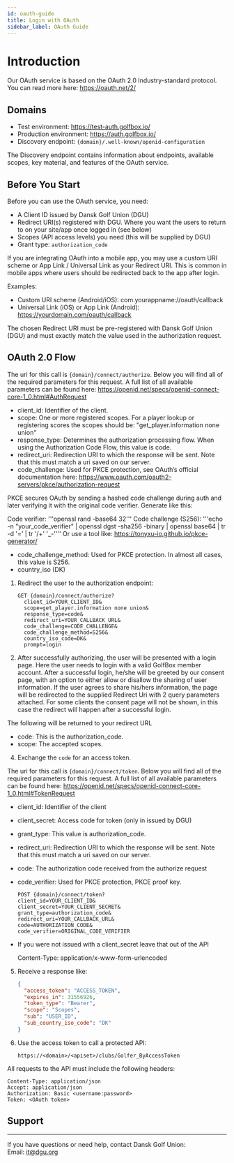 ```yaml
---
id: oauth-guide
title: Login with OAuth
sidebar_label: OAuth Guide
---
```

# Introduction

Our OAuth service is based on the OAuth 2.0 Industry-standard protocol. You can read more here:
https://oauth.net/2/

Domains
--------
- Test environment: https://test-auth.golfbox.io/
- Production environment: https://auth.golfbox.io/
- Discovery endpoint: `{domain}/.well-known/openid-configuration`

The Discovery endpoint contains information about endpoints, available scopes, key material, and features of the OAuth service.

Before You Start
-----------------
Before you can use the OAuth service, you need:
- A Client ID issued by Dansk Golf Union (DGU)
- Redirect URI(s) registered with DGU. Where you want the users to return to on your site/app once logged in (see below)
- Scopes (API access levels) you need (this will be supplied by DGU)
- Grant type: `authorization_code`

If you are integrating OAuth into a mobile app, you may use a custom URI scheme or App Link / Universal Link as your Redirect URI. This is common in mobile apps where users should be redirected back to the app after login.

Examples:

- Custom URI scheme (Android/iOS): com.yourappname://oauth/callback
- Universal Link (iOS) or App Link (Android): https://yourdomain.com/oauth/callback

The chosen Redirect URI must be pre-registered with Dansk Golf Union (DGU) and must exactly match the value used in the authorization request.


OAuth 2.0 Flow
---------------

The uri for this call is `{domain}/connect/authorize`. Below you will find all of the required
parameters for this request. A full list of all available parameters can be found here:
https://openid.net/specs/openid-connect-core-1_0.html#AuthRequest

- client_id: Identifier of the client.
- scope: One or more registered scopes. For a player lookup or registering scores the scopes should be: "get_player.information none union"
- response_type: Determines the authorization processing flow. When using the Authorization Code Flow, this value is code.
- redirect_uri: Redirection URI to which the response will be sent. Note that this must match a uri saved on our server.
- code_challenge: Used for PKCE protection, see OAuth’s official documentation here:
https://www.oauth.com/oauth2-servers/pkce/authorization-request

PKCE secures OAuth by sending a hashed code challenge during auth and later verifying it with the original code verifier.
Generate like this:

Code verifier: '''openssl rand -base64 32'''
Code challenge (S256): '''echo -n "your_code_verifier" | openssl dgst -sha256 -binary | openssl base64 | tr -d '=' | tr '/+' '_-''''
Or use a tool like: https://tonyxu-io.github.io/pkce-generator/


- code_challenge_method: Used for PKCE protection. In almost all cases, this value is S256.
- country_iso (DK)

1. Redirect the user to the authorization endpoint:

   ```
   GET {domain}/connect/authorize?
     client_id=YOUR_CLIENT_ID&
     scope=get_player.information none union&
     response_type=code&
     redirect_uri=YOUR_CALLBACK_URL&
     code_challenge=CODE_CHALLENGE&
     code_challenge_method=S256&
     country_iso_code=DK&
     prompt=login
   ```

3. After successfully authorizing, the user will be presented with a login page. Here the user needs to
login with a valid GolfBox member account. After a successful login, he/she will be greeted by our
consent page, with an option to either allow or disallow the sharing of user information. If the user
agrees to share his/hers information, the page will be redirected to the supplied Redirect Uri with
2 query parameters attached. For some clients the consent page will not be shown, in this case the
redirect will happen after a successful login. 

The following will be returned to your redirect URL
- code: This is the authorization_code.
- scope: The accepted scopes.


4. Exchange the `code` for an access token. 

The uri for this call is `{domain}/connect/token`. Below you will find all of the required parameters
for this request. A full list of all available parameters can be found here:
https://openid.net/specs/openid-connect-core-1_0.html#TokenRequest

- client_id: Identifier of the client
- client_secret: Access code for token (only in issued by DGU)
- grant_type: This value is authorization_code.
- redirect_uri: Redirection URI to which the response will be sent. Note that this must match a uri saved on our server.
- code: The authorization code received from the authorize request
- code_verifier: Used for PKCE protection, PKCE proof key.

   ```
   POST {domain}/connect/token?
   client_id=YOUR_CLIENT_ID&
   client_secret=YOUR_CLIENT_SECRET&
   grant_type=authorization_code&
   redirect_uri=YOUR_CALLBACK_URL&
   code=AUTHORIZATION_CODE&
   code_verifier=ORIGINAL_CODE_VERIFIER
   ```
* If you were not issued with a client_secret leave that out of the API

   Content-Type: application/x-www-form-urlencoded

5. Receive a response like:

   ```json
   {
     "access_token": "ACCESS_TOKEN",
     "expires_in": 31556926,
     "token_type": "Bearer",
     "scope": "Scopes",
     "sub": "USER_ID",
     "sub_country_iso_code": "DK"
   }
   ```


6. Use the access token to call a protected API:

   ```
   https://<domain>/<apiset>/clubs/Golfer_ByAccessToken
   ```
All requests to the API must include the following headers:

```
Content-Type: application/json
Accept: application/json
Authorization: Basic <username:password>
Token: <OAuth token>
```

## Support
--------
If you have questions or need help, contact Dansk Golf Union:  
Email: [it@dgu.org](mailto:it@dgu.org)
